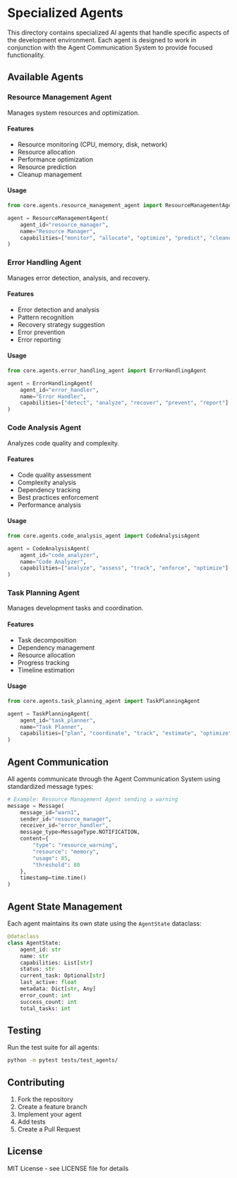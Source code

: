 # Specialized Agents

This directory contains specialized AI agents that handle specific aspects of the development environment. Each agent is designed to work in conjunction with the Agent Communication System to provide focused functionality.

## Available Agents

### Resource Management Agent
Manages system resources and optimization.

#### Features
- Resource monitoring (CPU, memory, disk, network)
- Resource allocation
- Performance optimization
- Resource prediction
- Cleanup management

#### Usage
```python
from core.agents.resource_management_agent import ResourceManagementAgent

agent = ResourceManagementAgent(
    agent_id="resource_manager",
    name="Resource Manager",
    capabilities=["monitor", "allocate", "optimize", "predict", "cleanup"]
)
```

### Error Handling Agent
Manages error detection, analysis, and recovery.

#### Features
- Error detection and analysis
- Pattern recognition
- Recovery strategy suggestion
- Error prevention
- Error reporting

#### Usage
```python
from core.agents.error_handling_agent import ErrorHandlingAgent

agent = ErrorHandlingAgent(
    agent_id="error_handler",
    name="Error Handler",
    capabilities=["detect", "analyze", "recover", "prevent", "report"]
)
```

### Code Analysis Agent
Analyzes code quality and complexity.

#### Features
- Code quality assessment
- Complexity analysis
- Dependency tracking
- Best practices enforcement
- Performance analysis

#### Usage
```python
from core.agents.code_analysis_agent import CodeAnalysisAgent

agent = CodeAnalysisAgent(
    agent_id="code_analyzer",
    name="Code Analyzer",
    capabilities=["analyze", "assess", "track", "enforce", "optimize"]
)
```

### Task Planning Agent
Manages development tasks and coordination.

#### Features
- Task decomposition
- Dependency management
- Resource allocation
- Progress tracking
- Timeline estimation

#### Usage
```python
from core.agents.task_planning_agent import TaskPlanningAgent

agent = TaskPlanningAgent(
    agent_id="task_planner",
    name="Task Planner",
    capabilities=["plan", "coordinate", "track", "estimate", "optimize"]
)
```

## Agent Communication

All agents communicate through the Agent Communication System using standardized message types:

```python
# Example: Resource Management Agent sending a warning
message = Message(
    message_id="warn1",
    sender_id="resource_manager",
    receiver_id="error_handler",
    message_type=MessageType.NOTIFICATION,
    content={
        "type": "resource_warning",
        "resource": "memory",
        "usage": 85,
        "threshold": 80
    },
    timestamp=time.time()
)
```

## Agent State Management

Each agent maintains its own state using the `AgentState` dataclass:

```python
@dataclass
class AgentState:
    agent_id: str
    name: str
    capabilities: List[str]
    status: str
    current_task: Optional[str]
    last_active: float
    metadata: Dict[str, Any]
    error_count: int
    success_count: int
    total_tasks: int
```

## Testing

Run the test suite for all agents:
```bash
python -m pytest tests/test_agents/
```

## Contributing

1. Fork the repository
2. Create a feature branch
3. Implement your agent
4. Add tests
5. Create a Pull Request

## License

MIT License - see LICENSE file for details 